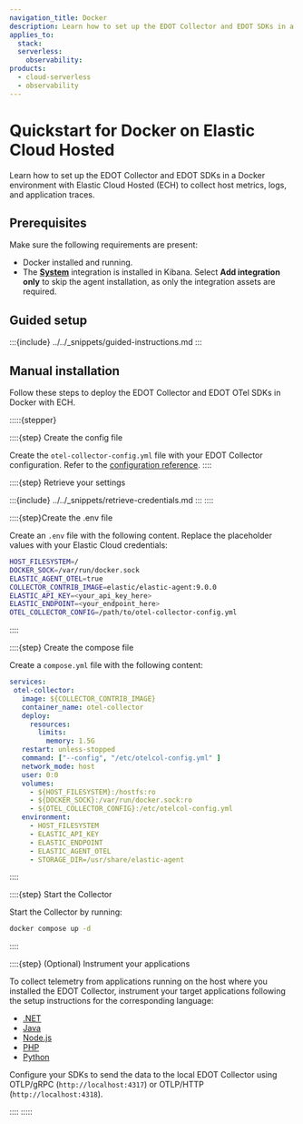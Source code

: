 ```yaml
---
navigation_title: Docker
description: Learn how to set up the EDOT Collector and EDOT SDKs in a Docker environment with Elastic Cloud Hosted to collect host metrics, logs and application traces.
applies_to:
  stack:
  serverless:
    observability:
products:
  - cloud-serverless
  - observability
---
```


# Quickstart for Docker on Elastic Cloud Hosted

Learn how to set up the EDOT Collector and EDOT SDKs in a Docker environment with Elastic Cloud Hosted (ECH) to collect host metrics, logs, and application traces.

## Prerequisites

Make sure the following requirements are present:

- Docker installed and running.
- The **[System](https://www.elastic.co/docs/reference/integrations/system)** integration is installed in Kibana. Select **Add integration only** to skip the agent installation, as only the integration assets are required.

## Guided setup

:::{include} ../../_snippets/guided-instructions.md
:::

## Manual installation

Follow these steps to deploy the EDOT Collector and EDOT OTel SDKs in Docker with ECH.

:::::{stepper}

::::{step} Create the config file

Create the `otel-collector-config.yml` file with your EDOT Collector configuration. Refer to the [configuration reference](../../edot-collector/config/default-config-standalone.md).
::::

::::{step} Retrieve your settings

:::{include} ../../_snippets/retrieve-credentials.md
:::
::::

::::{step}Create the .env file

Create an `.env` file with the following content. Replace the placeholder values with your Elastic Cloud credentials:
   
   ```bash
   HOST_FILESYSTEM=/
   DOCKER_SOCK=/var/run/docker.sock
   ELASTIC_AGENT_OTEL=true
   COLLECTOR_CONTRIB_IMAGE=elastic/elastic-agent:9.0.0
   ELASTIC_API_KEY=<your_api_key_here>
   ELASTIC_ENDPOINT=<your_endpoint_here>
   OTEL_COLLECTOR_CONFIG=/path/to/otel-collector-config.yml
   ```
::::

::::{step} Create the compose file

Create a `compose.yml` file with the following content:

   ```yaml
   services:
    otel-collector:
      image: ${COLLECTOR_CONTRIB_IMAGE}
      container_name: otel-collector
      deploy:
        resources:
          limits:
            memory: 1.5G
      restart: unless-stopped
      command: ["--config", "/etc/otelcol-config.yml" ]
      network_mode: host
      user: 0:0
      volumes:
        - ${HOST_FILESYSTEM}:/hostfs:ro
        - ${DOCKER_SOCK}:/var/run/docker.sock:ro
        - ${OTEL_COLLECTOR_CONFIG}:/etc/otelcol-config.yml
      environment:
        - HOST_FILESYSTEM
        - ELASTIC_API_KEY
        - ELASTIC_ENDPOINT
        - ELASTIC_AGENT_OTEL
        - STORAGE_DIR=/usr/share/elastic-agent
   ```
::::

::::{step} Start the Collector

Start the Collector by running:

   ```bash
   docker compose up -d
   ```
::::

::::{step} (Optional) Instrument your applications

To collect telemetry from applications running on the host where you installed the EDOT Collector, 
instrument your target applications following the setup instructions for the corresponding language:

   - [.NET](../../edot-sdks/dotnet/setup/index.md)
   - [Java](../../edot-sdks/java/setup/index.md)
   - [Node.js](../../edot-sdks/nodejs/setup/index.md)
   - [PHP](../../edot-sdks/php/setup/index.md)
   - [Python](../../edot-sdks/python/setup/index.md)

   Configure your SDKs to send the data to the local EDOT Collector using OTLP/gRPC (`http://localhost:4317`) or OTLP/HTTP (`http://localhost:4318`).

::::
:::::